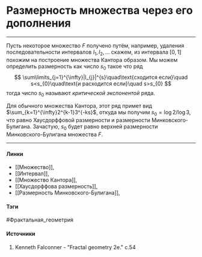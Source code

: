 # Размерность множества через его дополнения
***
Пусть некоторое множество $F$ получено путём, например, удаления последовательности интервалов $I_{1},I_{2},\dots$ скажем, из интервала $[0,1]$ похожим на построение множества Кантора образом. Мы можем определить размерность как число $s_{0}$ такое что ряд
$$
\sum\limits_{j=1}^{\infty}|I_{j}|^{s}\quad\text{сходится если}\quad s<s_{0}\quad\text{и расходится если}\quad s>s_{0}
$$
тогда число $s_{0}$ называют *критической экспонентой* ряда.

Для обычного множества Кантора, этот ряд примет вид $\sum_{k=1}^{\infty}2^{k-1}3^{-ks}$, откуда мы получим $s_{0}=\log2/\log3$, что равно Хаусдорффовой размерности и размерности Минковского-Булигана. Зачастую, $s_{0}$ будет равно верхней размерности Минковского-Булигана множества $F$.
***
#### Линки
 - [[Множество]],
 - [[Интервал]],
 - [[Множество Кантора]],
 - [[Хаусдорффова размерность]],
 - [[Размерность Минковского-Булигана]],
#### Тэги
 #Фрактальная_геометрия 
#### Источники
1. Kenneth Falconner - "Fractal geometry 2e." c.54